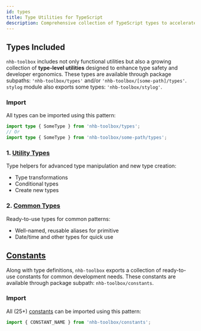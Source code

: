 ```yaml
---
id: types
title: Type Utilities for TypeScript
description: Comprehensive collection of TypeScript types to accelerate your development workflow.
---
```


<!-- markdownlint-disable-file MD024 -->
## Types Included

`nhb-toolbox` includes not only functional utilities but also a growing collection of **type-level utilities** designed to enhance type safety and developer ergonomics. These types are available through package subpaths: `'nhb-toolbox/types'` and/or `'nhb-toolbox/[some-path]/types'`. `stylog` module also exports some types: `'nhb-toolbox/stylog'`.

### Import

All types can be imported using this pattern:

```ts
import type { SomeType } from 'nhb-toolbox/types';
// Or
import type { SomeType } from 'nhb-toolbox/some-path/types';
```

### 1. [Utility Types](/docs/types/utility-types)

Type helpers for advanced type manipulation and new type creation:

- Type transformations
- Conditional types
- Create new types

### 2. [Common Types](/docs/types/common-types)

Ready-to-use types for common patterns:

- Well-named, reusable aliases for primitive
- Date/time and other types for quick use

## [Constants](/docs/types/constants)

Along with type definitions, `nhb-toolbox` exports a collection of ready-to-use constants for common development needs. These constants are available through package subpath: `nhb-toolbox/constants`.

### Import

All (25+) [constants](/docs/types/constants) can be imported using this pattern:

```ts
import { CONSTANT_NAME } from 'nhb-toolbox/constants';
```
